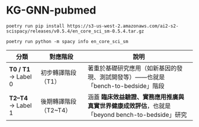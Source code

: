 # KG-GNN-pubmed

```
poetry run pip install https://s3-us-west-2.amazonaws.com/ai2-s2-scispacy/releases/v0.5.4/en_core_sci_sm-0.5.4.tar.gz
```

```
poetry run python -m spacy info en_core_sci_sm
```

| 分類                    | 對應階段           | 說明                                                             |
| --------------------- | -------------- | -------------------------------------------------------------- |
| **T0 / T1** → Label 0 | 初步轉譯階段（T1）     | 著重於基礎研究應用（如新基因的發現、測試開發等）——也就是「bench-to-bedside」階段              |
| **T2–T4** → Label 1   | 後期轉譯階段（T2\~T4） | 涵蓋 **臨床效益驗證、實務應用推廣與真實世界健康成效評估**，也就是「beyond bench-to-bedside」研究 |
